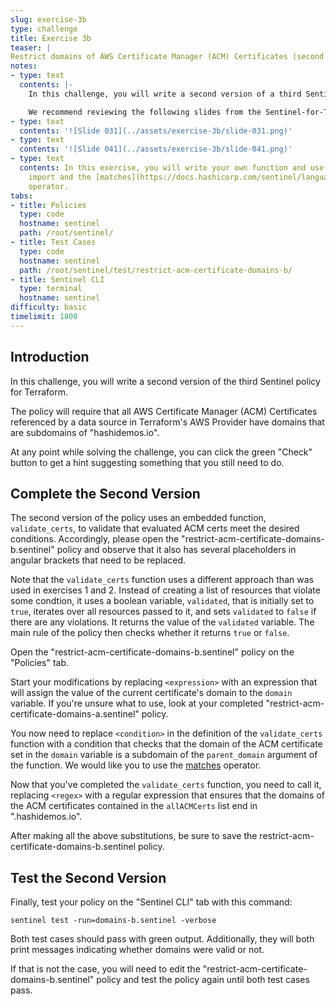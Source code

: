 ```yaml
---
slug: exercise-3b
type: challenge
title: Exercise 3b
teaser: |
Restrict domains of AWS Certificate Manager (ACM) Certificates (second version).
notes:
- type: text
  contents: |-
    In this challenge, you will write a second version of a third Sentinel policy for Terraform.

    We recommend reviewing the following slides from the Sentinel-for-Terraform-v4.pptx presentation.
- type: text
  contents: '![Slide 031](../assets/exercise-3b/slide-031.png)'
- type: text
  contents: '![Slide 041](../assets/exercise-3b/slide-041.png)'
- type: text
  contents: In this exercise, you will write your own function and use the [tfstate/v2](https://www.terraform.io/docs/cloud/sentinel/import/tfstate-v2.html)
    import and the [matches](https://docs.hashicorp.com/sentinel/language/spec/#matches-operator)
    operator.
tabs:
- title: Policies
  type: code
  hostname: sentinel
  path: /root/sentinel/
- title: Test Cases
  type: code
  hostname: sentinel
  path: /root/sentinel/test/restrict-acm-certificate-domains-b/
- title: Sentinel CLI
  type: terminal
  hostname: sentinel
difficulty: basic
timelimit: 1800
--- 
```

<style>
  v {
    display: inline-flex;
    color: white;
    background-color: rgb(17, 158, 111);
    align-items: center;
    justify-content: center;
    font-size: 14px;
    padding: 10px;
    border-radius: 2px;
    height: 24px;
  }
  t {
    display: inline-flex;
    border-radius: 5px;
    background-color: rgba(30,38,55,1);
    color: rgba(151,159,175,1);
    padding: 2px 10px 2px 5px;
    font-size: 14px;
    letter-spacing: 1.2px;
    justify-content: center;
    height: 24px;
    align-items: center;
  }
  t > a img {
    display: inline-block;
    max-height: 24px;
  }
  c {
    display: flex;
    justify-content: center;
    border-radius: 5px;
    background-color: black;
  }
  c > img {
    max-width: 200px;
    max-height: 200px;
  }
</style>

## Introduction
In this challenge, you will write a second version of the third Sentinel policy for Terraform.

The policy will require that all AWS Certificate Manager (ACM) Certificates referenced by a data source in Terraform's AWS Provider have domains that are subdomains of "hashidemos.io".

At any point while solving the challenge, you can click the green "Check" button to get a hint suggesting something that you still need to do.

## Complete the Second Version
The second version of the policy uses an embedded function, `validate_certs`, to validate that evaluated ACM certs meet the desired conditions. Accordingly, please open the "restrict-acm-certificate-domains-b.sentinel" policy and observe that it also has several placeholders in angular brackets that need to be replaced.

Note that the `validate_certs` function uses a different approach than was used in exercises 1 and 2. Instead of creating a list of resources that violate some condtion, it uses a boolean variable, `validated`, that is initially set to `true`, iterates over all resources passed to it, and sets `validated` to `false` if there are any violations. It returns the value of the `validated` variable. The main rule of the policy then checks whether it returns `true` or `false`.

Open the "restrict-acm-certificate-domains-b.sentinel" policy on the "Policies" tab.

Start your modifications by replacing `<expression>` with an expression that will assign the value of the current certificate's domain to the `domain` variable. If you're unsure what to use, look at your completed "restrict-acm-certificate-domains-a.sentinel" policy.

You now need to replace `<condition>` in the definition of the `validate_certs` function with a condition that checks that the domain of the ACM certificate set in the `domain` variable is a subdomain of the `parent_domain` argument of the function. We would like you to use the [matches](https://docs.hashicorp.com/sentinel/language/spec/#matches-operator) operator.

Now that you've completed the `validate_certs` function, you need to call it, replacing `<regex>` with a regular expression that ensures that the domains of the ACM certificates contained in the `allACMCerts` list end in ".hashidemos.io".

After making all the above substitutions, be sure to save the restrict-acm-certificate-domains-b.sentinel policy.

## Test the Second Version
Finally, test your policy on the "Sentinel CLI" tab with this command:
```
sentinel test -run=domains-b.sentinel -verbose
```

Both test cases should pass with green output. Additionally, they will both print messages indicating whether domains were valid or not.

If that is not the case, you will need to edit the "restrict-acm-certificate-domains-b.sentinel" policy and test the policy again until both test cases pass.
